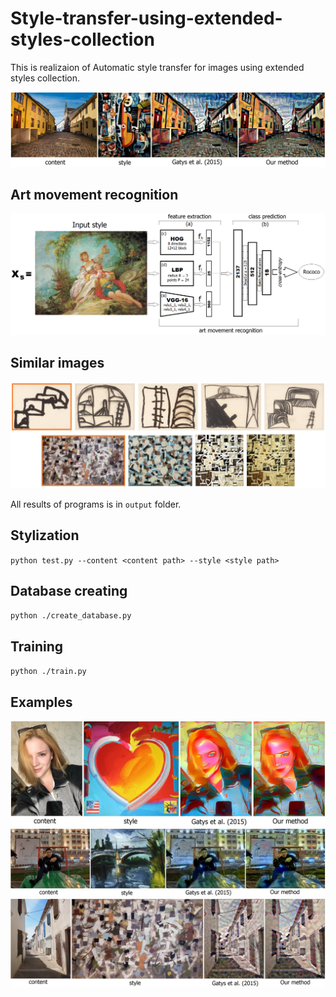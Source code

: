 # Style-transfer-using-extended-styles-collection  
This is realizaion of Automatic style transfer for images using extended styles collection.  

<img src="images/compare2.jpg">  

## Art movement recognition  
<img src="images/scheme.png">  

## Similar images
<img src="images/similar.jpg">  

All results of programs is in `output` folder.  
## Stylization  
`python test.py --content <content path> --style <style path>`  
## Database creating  
`python ./create_database.py`  
## Training
`python ./train.py`  
## Examples  

<img src="images/compare1.jpg">  
<img src="images/compare3.jpg"> 
<img src="images/compare4.jpg"> 
